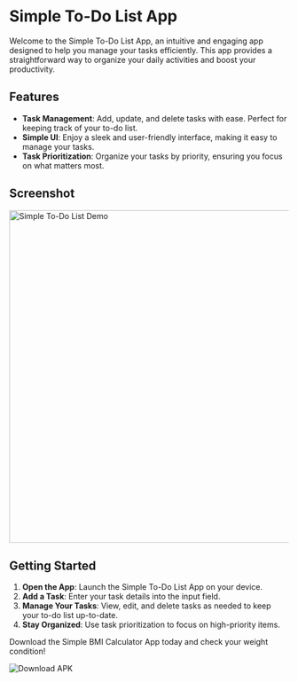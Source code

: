 # Simple To-Do List App

Welcome to the Simple To-Do List App, an intuitive and engaging app designed to help you manage your tasks efficiently. This app provides a straightforward way to organize your daily activities and boost your productivity.

## Features

- **Task Management**: Add, update, and delete tasks with ease. Perfect for keeping track of your to-do list.
- **Simple UI**: Enjoy a sleek and user-friendly interface, making it easy to manage your tasks.
- **Task Prioritization**: Organize your tasks by priority, ensuring you focus on what matters most.

## Screenshot

<img src="https://drive.google.com/uc?export=view&id=1RIuphq1j5lbIPMB5gtOPmpI_24fZ7hXS" alt="Simple To-Do List Demo" width="600">

## Getting Started

1. **Open the App**: Launch the Simple To-Do List App on your device.
2. **Add a Task**: Enter your task details into the input field.
3. **Manage Your Tasks**: View, edit, and delete tasks as needed to keep your to-do list up-to-date.
4. **Stay Organized**: Use task prioritization to focus on high-priority items.

Download the Simple BMI Calculator App today and check your weight condition!

<a href="https://drive.google.com/file/d/1MweWKwfNpHwLjMRyGoquatZ6IjXBx5sK/view" style="text-decoration: none;">
    <img src="https://img.shields.io/badge/Download%20APK-Click%20Here-brightgreen?style=for-the-badge" alt="Download APK">
</a>
